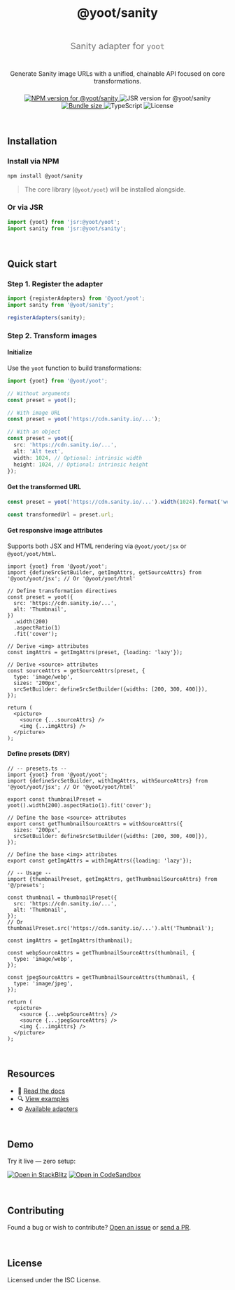 <div align="center" style="display:grid;row-gap:0.5rem">

  <h1>@yoot/sanity</h1>

  <p style="font-size:1.25rem;opacity:0.6">
    Sanity adapter for <code>yoot</code>
  </p>

  <p style="margin-inline:auto">
    Generate Sanity image URLs with a unified, chainable API focused on core transformations.
  </p>

  <div style="max-width:80ch;margin-inline:auto">
    <a href="https://npmjs.com/package/@yoot/sanity">
      <img src="https://img.shields.io/npm/v/@yoot/sanity?style=flat-square&logo=npm&logoColor=white" alt="NPM version for @yoot/sanity" />
    </a>
    <img src="https://img.shields.io/jsr/v/@yoot/sanity?style=flat-square&logo=jsr&logoColor=white" alt="JSR version for @yoot/sanity" />
    <a href="https://bundlephobia.com/result?p=@yoot/sanity">
      <img src="https://img.shields.io/bundlephobia/minzip/@yoot/sanity?style=flat-square&label=minzipped" alt="Bundle size"  />
    </a>
    <img src="https://img.shields.io/badge/TypeScript-%E2%9C%94-blue?style=flat-square&logo=typescript&logoColor=white" alt="TypeScript" />
    <img src="https://img.shields.io/npm/l/@yoot/sanity?style=flat-square" alt="License" />
  </div>

</div>

&nbsp;

## Installation

### Install via NPM

```bash
npm install @yoot/sanity
```

> The core library (`@yoot/yoot`) will be installed alongside.

### Or via JSR

```ts
import {yoot} from 'jsr:@yoot/yoot';
import sanity from 'jsr:@yoot/sanity';
```

&nbsp;

## Quick start

### Step 1. Register the adapter

```ts
import {registerAdapters} from '@yoot/yoot';
import sanity from '@yoot/sanity';

registerAdapters(sanity);
```

### Step 2. Transform images

#### Initialize

Use the `yoot` function to build transformations:

```ts
import {yoot} from '@yoot/yoot';

// Without arguments
const preset = yoot();

// With image URL
const preset = yoot('https://cdn.sanity.io/...');

// With an object
const preset = yoot({
  src: 'https://cdn.sanity.io/...',
  alt: 'Alt text',
  width: 1024, // Optional: intrinsic width
  height: 1024, // Optional: intrinsic height
});
```

#### Get the transformed URL

```ts
const preset = yoot('https://cdn.sanity.io/...').width(1024).format('webp');

const transformedUrl = preset.url;
```

#### Get responsive image attributes

Supports both JSX and HTML rendering via `@yoot/yoot/jsx` or `@yoot/yoot/html`.

```tsx
import {yoot} from '@yoot/yoot';
import {defineSrcSetBuilder, getImgAttrs, getSourceAttrs} from '@yoot/yoot/jsx'; // Or '@yoot/yoot/html'

// Define transformation directives
const preset = yoot({
  src: 'https://cdn.sanity.io/...',
  alt: 'Thumbnail',
})
  .width(200)
  .aspectRatio(1)
  .fit('cover');

// Derive <img> attributes
const imgAttrs = getImgAttrs(preset, {loading: 'lazy'});

// Derive <source> attributes
const sourceAttrs = getSourceAttrs(preset, {
  type: 'image/webp',
  sizes: '200px',
  srcSetBuilder: defineSrcSetBuilder({widths: [200, 300, 400]}),
});

return (
  <picture>
    <source {...sourceAttrs} />
    <img {...imgAttrs} />
  </picture>
);
```

#### Define presets (DRY)

```tsx
// -- presets.ts --
import {yoot} from '@yoot/yoot';
import {defineSrcSetBuilder, withImgAttrs, withSourceAttrs} from '@yoot/yoot/jsx'; // Or '@yoot/yoot/html'

export const thumbnailPreset = yoot().width(200).aspectRatio(1).fit('cover');

// Define the base <source> attributes
export const getThumbnailSourceAttrs = withSourceAttrs({
  sizes: '200px',
  srcSetBuilder: defineSrcSetBuilder({widths: [200, 300, 400]}),
});

// Define the base <img> attributes
export const getImgAttrs = withImgAttrs({loading: 'lazy'});

// -- Usage --
import {thumbnailPreset, getImgAttrs, getThumbnailSourceAttrs} from '@/presets';

const thumbnail = thumbnailPreset({
  src: 'https://cdn.sanity.io/...',
  alt: 'Thumbnail',
});
// Or thumbnailPreset.src('https://cdn.sanity.io/...').alt('Thumbnail');

const imgAttrs = getImgAttrs(thumbnail);

const webpSourceAttrs = getThumbnailSourceAttrs(thumbnail, {
  type: 'image/webp',
});

const jpegSourceAttrs = getThumbnailSourceAttrs(thumbnail, {
  type: 'image/jpeg',
});

return (
  <picture>
    <source {...webpSourceAttrs} />
    <source {...jpegSourceAttrs} />
    <img {...imgAttrs} />
  </picture>
);
```

&nbsp;

## Resources

- 📘 [Read the docs](https://github.com/theisel/yoot/tree/main/docs)
- 🔍 [View examples](https://github.com/theisel/yoot/tree/main/examples)
- ⚙️ [Available adapters](https://github.com/theisel/yoot)

&nbsp;

## Demo

Try it live — zero setup:

[![Open in StackBlitz](https://developer.stackblitz.com/img/open_in_stackblitz.svg)](https://stackblitz.com/github/theisel/yoot/tree/main/demo)
[![Open in CodeSandbox](https://codesandbox.io/static/img/play-codesandbox.svg)](https://codesandbox.io/p/sandbox/github/theisel/yoot/tree/main/demo)

&nbsp;

## Contributing

Found a bug or wish to contribute? [Open an issue](https://github.com/theisel/yoot/issues) or [send a PR](https://github.com/theisel/yoot/blob/main/CONTRIBUTING.md).

&nbsp;

## License

Licensed under the ISC License.
